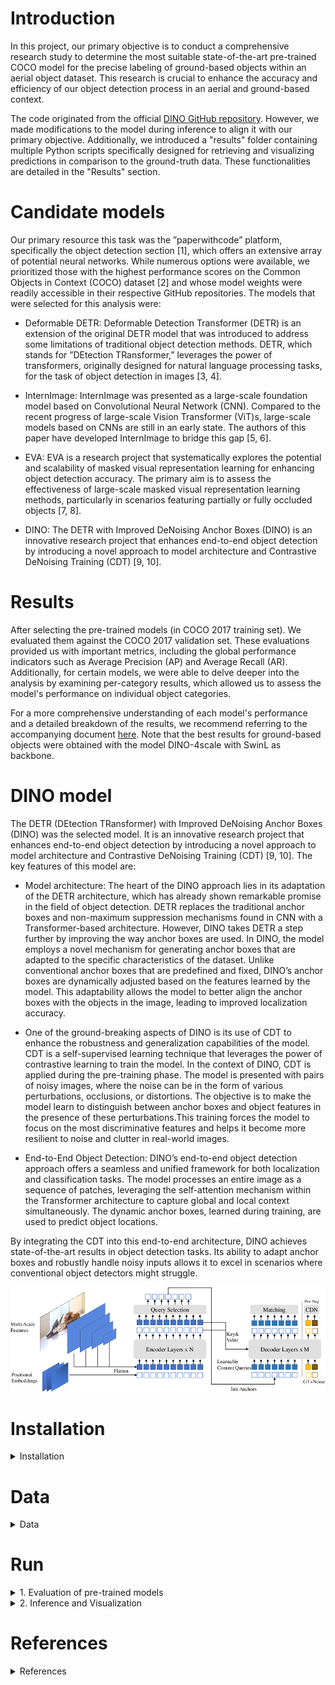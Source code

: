 # Introduction
In this project, our primary objective is to conduct a comprehensive research study to determine the most suitable state-of-the-art pre-trained COCO model for the precise labeling of ground-based objects within an aerial object dataset. This research is crucial to enhance the accuracy and efficiency of our object detection process in an aerial and ground-based context.

The code originated from the official [DINO GitHub repository](https://github.com/IDEA-Research/DINO). However, we made modifications to the model during inference to align it with our primary objective. Additionally, we introduced a "results" folder containing multiple Python scripts specifically designed for retrieving and visualizing predictions in comparison to the ground-truth data. These functionalities are detailed in the "Results" section.

# Candidate models
Our primary resource this task was the ”paperwithcode” platform, specifically the object detection section [1], which offers an extensive array of potential neural networks. While numerous options were available, we prioritized those with the highest performance scores on the Common Objects in Context (COCO) dataset [2] and whose model weights were readily accessible in their respective GitHub repositories. The models that were selected for this analysis were:

* Deformable DETR: Deformable Detection Transformer (DETR) is an extension of the original DETR model that was introduced to address some limitations of traditional object detection methods. DETR, which stands for ”DEtection TRansformer,” leverages the power of transformers, originally designed for natural language processing tasks, for the task of object detection in images [3, 4].
  
* InternImage: InternImage was presented as a large-scale foundation model based on Convolutional Neural Network (CNN). Compared to the recent progress of large-scale Vision Transformer (ViT)s, large-scale models based on CNNs are still in an early state. The authors of this paper have developed InternImage to bridge this gap [5, 6].
  
* EVA: EVA is a research project that systematically explores the potential and scalability of masked visual representation learning for enhancing object detection accuracy. The primary aim is to assess the effectiveness of large-scale masked visual representation learning methods, particularly in scenarios featuring partially or fully occluded objects [7, 8].
  
* DINO: The DETR with Improved DeNoising Anchor Boxes (DINO) is an innovative research project that enhances end-to-end object detection by introducing a novel approach to model architecture and Contrastive DeNoising Training (CDT) [9, 10].

# Results
After selecting the pre-trained models (in COCO 2017 training set). We evaluated them against the COCO 2017 validation set. These evaluations provided us with important metrics, including the global performance indicators such as Average Precision (AP) and Average Recall (AR). Additionally, for certain models, we were able to delve deeper into the analysis by examining per-category results, which allowed us to assess the model's performance on individual object categories.

For a more comprehensive understanding of each model's performance and a detailed breakdown of the results, we recommend referring to the accompanying document [here](https://github.com/pascutc98/DINO_labeling_ground-based_objects/tree/main/results/Object-detection_networks_analysis_COCOval2017). Note that the best results for ground-based objects were obtained with the model DINO-4scale with SwinL as backbone.

# DINO model
The DETR (DEtection TRansformer) with Improved DeNoising Anchor Boxes (DINO) was the selected model. It is an innovative research project that enhances end-to-end object detection by introducing a novel approach to model architecture and Contrastive DeNoising Training (CDT) [9, 10]. The key features of this model are:

* Model architecture: The heart of the DINO approach lies in its adaptation of the DETR architecture, which has already shown remarkable promise in the field of object detection. DETR replaces the traditional anchor boxes and non-maximum suppression mechanisms found in CNN with a Transformer-based architecture. However, DINO takes DETR a step further by improving the way anchor boxes are used. In DINO, the model employs a novel mechanism for generating anchor boxes that are adapted to the specific characteristics of the dataset. Unlike conventional anchor boxes that are predefined and fixed, DINO’s anchor boxes are dynamically adjusted based on the features learned by the model. This adaptability allows the model to better align the anchor boxes with the objects in the image, leading to improved localization accuracy.

* One of the ground-breaking aspects of DINO is its use of CDT to enhance the robustness and generalization capabilities of the model. CDT is a self-supervised learning technique that leverages the power of contrastive learning to train the model.
In the context of DINO, CDT is applied during the pre-training phase. The model is presented with pairs of noisy images, where the noise can be in the form of various perturbations, occlusions, or distortions. The objective is to make the model learn to distinguish between anchor boxes and object features in the presence of these perturbations.This training forces the model to focus on the most discriminative features and helps it become more resilient to noise and clutter in real-world images.

* End-to-End Object Detection: DINO’s end-to-end object detection approach offers a seamless and unified framework for both localization and classification tasks. The model processes an entire image as a sequence of patches, leveraging the self-attention mechanism within the Transformer architecture to capture global and local context simultaneously. The dynamic anchor boxes, learned during training, are used to predict object locations.

By integrating the CDT into this end-to-end architecture, DINO achieves state-of-the-art results in object detection tasks. Its ability to adapt anchor boxes and robustly handle noisy inputs allows it to excel in scenarios where conventional object detectors might struggle.

![DINO Architecture](img/DINO_architecture.png)

# Installation
<details>
  <summary>Installation</summary>
  
  We use the environment same to DAB-DETR and DN-DETR to run DINO. If you have run DN-DETR or DAB-DETR, you can skip this step. 
  We test our models under ```python=3.7.3,pytorch=1.9.0,cuda=11.1```. Other versions might be available as well. Click the `Details` below for more details.
   1. Create conda environment
   ```sh
   conda create -n DINO python=3.7
   conda activate DINO
   ```

   2. Clone this repo
   ```sh
   git clone https://github.com/PascualWalaris/DINO_labeling_ground-based_objects.git
   cd DINO_labeling_ground-based_objects
   ```

   3. Install Pytorch and torchvision (it is crucial that you install pytorch with the same version of CUDA as you have downloaded)
   Check CUDA version:
   ```sh
   nvidia-smi
   ```

   Follow the instruction on https://pytorch.org/get-started/locally/. The below command is an example for a pytorch install for a system that has CUDA 11.8 installed.
   ```sh
   # an example:
   conda install pytorch torchvision torchaudio pytorch-cuda=11.8 -c pytorch -c nvidia
   ```

   4. Install other needed packages
   ```sh
   pip install -r requirements.txt
   ```

   5. Compiling CUDA operators
   ```sh
   cd models/dino/ops
   python setup.py build install
   # unit test (should see all checking is True)
   python test.py
   cd ../../..
   ```
</details>

# Data

<details>
  <summary>Data</summary>
If you want to get results for COCO dataset, please lease download [COCO 2017](https://cocodataset.org/) dataset and organize them as following:
  
```
COCODIR/
  ├── train2017/
  ├── val2017/
  └── annotations/
  	├── instances_train2017.json
  	└── instances_val2017.json
```

If you want to use your custom dataset, then you have to modify the function build() in [coco.py](https://github.com/pascutc98/DINO_labeling_ground-based_objects/blob/main/datasets/coco.py), and add the parameters _img_dataset_ and _ann_json_file_ which correspond to the image dataset and annotation .json file respectively.
  
</details>


# Run

<details>
  <summary>1. Evaluation of pre-trained models</summary>

  <!-- ### Evaluation of pre-trained models -->
  Download the corresponding checkpoint of DINO model from the official [DINO GitHub repository](https://github.com/IDEA-Research/DINO). In this project, we used the checkpoints with the highest epochs for each DINO model.
  ```sh
  bash scripts/DINO_eval.sh /path/to/your/COCODIR /path/to/your/checkpoint
  ```

</details>



<details>
  <summary>2. Inference and Visualization</summary>

For inference and visualization, we provide the folder [results](https://github.com/pascutc98/DINO_labeling_ground-based_objects/tree/main/results), here there is a brief summary:

* [Object-detection analysis for pre-trained neural networks](https://github.com/pascutc98/DINO_labeling_ground-based_objects/tree/main/results/Object-detection_networks_analysis_COCOval2017): This comprehensive document provides a detailed breakdown of the results achieved by each pre-trained model when applied to the COCO 2017 training set and evaluated against the COCO 2017 validation set. Within this document, you can explore the Average Precision (AP) and Average Recall (AR) scores for various model iterations, allowing for a thorough comparison of their performance. Furthermore, for select models, you'll find per-category results based on the COCO dataset, offering insights into the models' specific strengths and weaknesses across different object categories.

* [Data processing](https://github.com/pascutc98/DINO_labeling_ground-based_objects/tree/main/results/data_processing/code): Multiple Python scripts for multiple functionalities, for example: get a random sample from a bigger dataset of a .json file, make a statistical analysis of a .json file (number of images, number of annotations, per-category annotations analysis...), normalize the image ID of a .json file if its number is too high, clean the dataset from unwanted bounding boxes of a dataset, count the number of images with a certain resolution... Read the function description of each script for a more detailed information.

* [Inference and visualization](https://github.com/pascutc98/DINO_labeling_ground-based_objects/tree/main/results/inference_and_visualization): Within this folder, there are two primary scripts, each offering distinct functionalities. Please refer to the individual script descriptions for a more comprehensive understanding. The model used in each case is DINO-4scale-SwinL pre-trained in COCO 2017 training set:
  * _inference_and_add_categories_json_file.py_: This script empowers users to enhance a .json file in COCO format by adding annotations for specific user-selected categories. During this process, you have the option to visualize predictions as new annotations are incorporated into the file.
  * _inference_and_visualization.py_: This script serves a critical role in visualizing and saving results for negative images. It employs Intersection Over Union (IoU) to compare ground truth annotations with predictions. Users have the flexibility to set a threshold for displaying and saving negative examples based on their preferences.
 
</details>

# References
<details>
  <summary>References</summary>
    
  [1] Object Detection — Papers With Code - Object Detection. URL: https://paperswithcode.com/task/object-detection.
  
  [2] COCO - Common Objects in Context. URL: https://cocodataset.org/#overview.
  
  [3] Xizhou Zhu, Weijie Su, Lewei Lu, Bin Li, Xiaogang Wang, and Jifeng Dai. “Deformable DETR: Deformable Transformers for End-to-End Object Detection”. In: ICLR 2021 - 9th International Conference on Learning Representations (Oct. 2020). URL: https: //arxiv.org/abs/2010.04159v4
  
  [4] Xizhou Zhu, Weijie Su, Lewei Lu, Bin Li, Xiaogang Wang, and Jifeng Dai. GitHub - Deformable DETR: Deformable Transformers for End-to-End Object Detection. URL: https: //github.com/fundamentalvision/Deformable-DETR.
  
  [5] Wenhai Wang, Jifeng Dai, Zhe Chen, Zhenhang Huang, Zhiqi Li, Xizhou Zhu, Xiaowei Hu, Tong Lu, Lewei Lu, Hongsheng Li, Xiaogang Wang, and Yu Qiao. “InternImage: Exploring Large-Scale Vision Foundation Models with Deformable Convolutions”. In: (Nov. 2022). URL: https://arxiv.org/abs/2211.05778v4.
  
  [6] Wenhai Wang, Jifeng Dai, Zhe Chen, Zhenhang Huang, Zhiqi Li, Xizhou Zhu, Xiaowei Hu, Tong Lu, Lewei Lu, Hongsheng Li, Xiaogang Wang, and Yu Qiao. GitHub - OpenGVLab/InternImage: [CVPR 2023 Highlight] InternImage: Exploring Large-Scale Vision Foundation Models with Deformable Convolutions. URL: https://github.com/OpenGVLab/InternImage.
  
  [7] Yuxin Fang, Wen Wang, Binhui Xie, Quan Sun, Ledell Wu, Xinggang Wang, Tiejun Huang, Xinlong Wang, and Yue Cao. “EVA: Exploring the Limits of Masked Visual Representation Learning at Scale”. In: (Nov. 2022). URL: https://arxiv.org/abs/2211.07636v2.
  
  [8] Yuxin Fang, Wen Wang, Binhui Xie, Quan Sun, Ledell Wu, Xinggang Wang, Tiejun Huang, Xinlong Wang, and Yue Cao. GitHub - EVA. URL: https://github.com/baaivision/EVA.
  
  [9] Hao Zhang, Feng Li, Shilong Liu, Lei Zhang, Hang Su, Jun Zhu, Lionel M. Ni, and Heung-Yeung Shum. “DINO: DETR with Improved DeNoising Anchor Boxes for End-to-End Object Detection”. In: (Mar. 2022). URL: https://arxiv.org/abs/2203.03605v4.
  
  [10] Hao Zhang, Feng Li, Shilong Liu, Lei Zhang, Hang Su, Jun Zhu, Lionel M. Ni, and Heung-Yeung Shum. GitHub - IDEA-Research/DINO: [ICLR 2023] Official implementation of the paper ”DINO: DETR with Improved DeNoising Anchor Boxes for End-to-End Object Detection”. URL: https://github.com/IDEA-Research/DINO.

</details>
